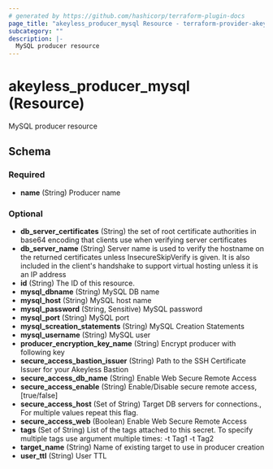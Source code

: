 ```yaml
---
# generated by https://github.com/hashicorp/terraform-plugin-docs
page_title: "akeyless_producer_mysql Resource - terraform-provider-akeyless"
subcategory: ""
description: |-
  MySQL producer resource
---
```


# akeyless_producer_mysql (Resource)

MySQL producer resource



<!-- schema generated by tfplugindocs -->
## Schema

### Required

- **name** (String) Producer name

### Optional

- **db_server_certificates** (String) the set of root certificate authorities in base64 encoding that clients use when verifying server certificates
- **db_server_name** (String) Server name is used to verify the hostname on the returned certificates unless InsecureSkipVerify is given. It is also included in the client's handshake to support virtual hosting unless it is an IP address
- **id** (String) The ID of this resource.
- **mysql_dbname** (String) MySQL DB name
- **mysql_host** (String) MySQL host name
- **mysql_password** (String, Sensitive) MySQL password
- **mysql_port** (String) MySQL port
- **mysql_screation_statements** (String) MySQL Creation Statements
- **mysql_username** (String) MySQL user
- **producer_encryption_key_name** (String) Encrypt producer with following key
- **secure_access_bastion_issuer** (String) Path to the SSH Certificate Issuer for your Akeyless Bastion
- **secure_access_db_name** (String) Enable Web Secure Remote Access
- **secure_access_enable** (String) Enable/Disable secure remote access, [true/false]
- **secure_access_host** (Set of String) Target DB servers for connections., For multiple values repeat this flag.
- **secure_access_web** (Boolean) Enable Web Secure Remote Access
- **tags** (Set of String) List of the tags attached to this secret. To specify multiple tags use argument multiple times: -t Tag1 -t Tag2
- **target_name** (String) Name of existing target to use in producer creation
- **user_ttl** (String) User TTL


